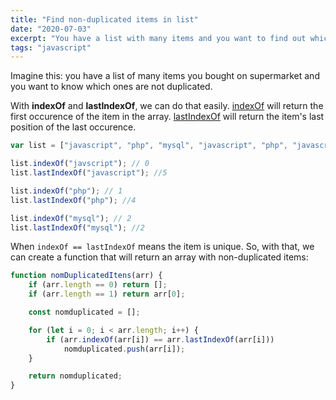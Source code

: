 ```yaml
---
title: "Find non-duplicated items in list"
date: "2020-07-03"
excerpt: "You have a list with many items and you want to find out which ones are not duplicated"
tags: "javascript"
---
```


Imagine this: you have a list of many items you bought on supermarket and you want to know which ones are not duplicated.

With **indexOf** and **lastIndexOf**, we can do that easily.
[indexOf](https://developer.mozilla.org/en-US/docs/Web/JavaScript/Reference/Global_Objects/Array/indexOf) will return the first occurence of the item in the array.
[lastIndexOf](https://developer.mozilla.org/en-US/docs/Web/JavaScript/Reference/Global_Objects/Array/lastIndexOf) will return the item's last position of the last occurence.

```js
var list = ["javascript", "php", "mysql", "javascript", "php", "javascript"];

list.indexOf("javscript"); // 0
list.lastIndexOf("javascript"); //5

list.indexOf("php"); // 1
list.lastIndexOf("php"); //4

list.indexOf("mysql"); // 2
list.lastIndexOf("mysql"); //2
```

When `indexOf == lastIndexOf` means the item is unique. So, with that, we can create a function that will return an array with non-duplicated items:

```js
function nomDuplicatedItens(arr) {
	if (arr.length == 0) return [];
	if (arr.length == 1) return arr[0];

	const nomduplicated = [];

	for (let i = 0; i < arr.length; i++) {
		if (arr.indexOf(arr[i]) == arr.lastIndexOf(arr[i]))
			nomduplicated.push(arr[i]);
	}

	return nomduplicated;
}
```
